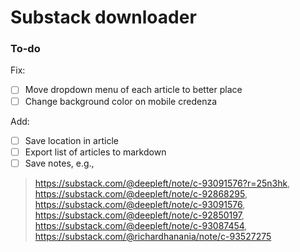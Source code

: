 # Substack downloader

### To-do

Fix:

- [ ] Move dropdown menu of each article to better place
- [ ] Change background color on mobile credenza

Add:

- [ ] Save location in article
- [ ] Export list of articles to markdown
- [ ] Save notes, e.g., 
> https://substack.com/@deepleft/note/c-93091576?r=25n3hk, https://substack.com/@deepleft/note/c-92868295, https://substack.com/@deepleft/note/c-93091576, https://substack.com/@deepleft/note/c-92850197, https://substack.com/@deepleft/note/c-93087454, https://substack.com/@richardhanania/note/c-93527275